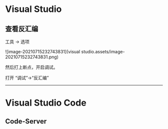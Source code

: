 # Visual Studio

## 查看反汇编

工具 -> 选项

![image-20210715232743831](visual studio.assets/image-20210715232743831.png)

然后打上断点，开启调试。

打开 “调试”->“反汇编”

***

# Visual Studio Code

## Code-Server

